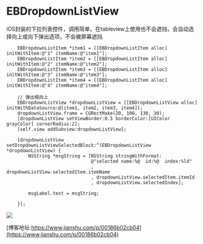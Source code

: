 # EBDropdownListView


iOS封装的下拉列表控件，调用简单，在tableview上使用也不会遮挡，会自动选择向上或向下弹出选项，不会被屏幕遮挡

```
    EBDropdownListItem *item1 = [[EBDropdownListItem alloc] initWithItem:@"1" itemName:@"item1"];
    EBDropdownListItem *item2 = [[EBDropdownListItem alloc] initWithItem:@"2" itemName:@"item2"];
    EBDropdownListItem *item3 = [[EBDropdownListItem alloc] initWithItem:@"3" itemName:@"item3"];
    EBDropdownListItem *item4 = [[EBDropdownListItem alloc] initWithItem:@"4" itemName:@"item4"];

    // 弹出框向上
    EBDropdownListView *dropdownListView = [[EBDropdownListView alloc] initWithDataSource:@[item1, item2, item3, item4]];
    dropdownListView.frame = CGRectMake(20, 100, 130, 30);
    [dropdownListView setViewBorder:0.5 borderColor:[UIColor grayColor] cornerRadius:2];
    [self.view addSubview:dropdownListView];
    
    [dropdownListView setDropdownListViewSelectedBlock:^(EBDropdownListView *dropdownListView) {
        NSString *msgString = [NSString stringWithFormat:
                               @"selected name:%@  id:%@  index:%ld"
                               , dropdownListView.selectedItem.itemName
                               , dropdownListView.selectedItem.itemId
                               , dropdownListView.selectedIndex];
        
        msgLabel.text = msgString;
        
    }];
```


![](https://upload-images.jianshu.io/upload_images/2107229-a8418a85fe3afa47.gif?imageMogr2/auto-orient/strip%7CimageView2/2/w/360)


[博客地址:https://www.jianshu.com/p/00186b02cb04](https://www.jianshu.com/p/00186b02cb04)
